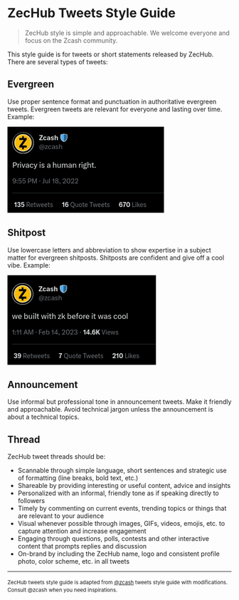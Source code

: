 # ZecHub Tweets Style Guide

> ZecHub style is simple and approachable. We welcome everyone and focus on the Zcash community.

This style guide is for tweets or short statements released by ZecHub. There are several types of tweets:

## Evergreen

Use proper sentence format and punctuation in authoritative evergreen tweets. Evergreen tweets are relevant for everyone and lasting over time. Example:

[![Example of evergreen tweet](../assets/images/evergreen-tweet.png)](https://twitter.com/zcash/status/1549045308868677632)

## Shitpost

Use lowercase letters and abbreviation to show expertise in a subject matter for evergreen shitposts. Shitposts are confident and give off a cool vibe. Example:

[![Example of shitpost tweet](../assets/images/shitpost-tweet.png)](https://twitter.com/zcash/status/1625195920403955713)

## Announcement

Use informal but professional tone in announcement tweets. Make it friendly and approachable. Avoid technical jargon unless the announcement is about a technical topics.

## Thread

ZecHub tweet threads should be:
- Scannable through simple language, short sentences and strategic use of formatting (line breaks, bold text, etc.)
- Shareable by providing interesting or useful content, advice and insights
- Personalized with an informal, friendly tone as if speaking directly to followers
- Timely by commenting on current events, trending topics or things that are relevant to your audience
- Visual whenever possible through images, GIFs, videos, emojis, etc. to capture attention and increase engagement
- Engaging through questions, polls, contests and other interactive content that prompts replies and discussion
- On-brand by including the ZecHub name, logo and consistent profile photo, color scheme, etc. in all tweets

---

<small>
ZecHub tweets style guide is adapted from <a href="https://twitter.com/zcash">@zcash</a>  tweets style guide with modifications. Consult @zcash when you need inspirations.
</small>
